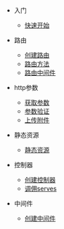 * 入门

  * [快速开始](egg/start.md)
  
* 路由
  * [创建路由](egg/router/router.md)
  * [路由方法](egg/router/method.md)
  * [路由中间件](egg/router/middleware.md)
* http参数
  * [获取参数](egg/parameter.md)
  * [参数验证](egg/validation.md)
  * [上传附件](egg/http/file.md)
* 静态资源
  * [静态资源](egg/static/resource.md)
* 控制器
  * [创建控制器](egg/controller/create.md)
  * [调佣serves](egg/serves/serves.md)
* 中间件
  * [创建中间件](egg/middleware/middleware.md)
